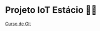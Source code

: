 # Projeto IoT Estácio 🤖🚀

[Curso de Git](https://www.youtube.com/playlist?list=PLcoYAcR89n-qbO7YAVj5S0alABLis_QVU)    